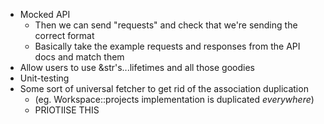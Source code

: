 - Mocked API
  - Then we can send "requests" and check that we're sending the correct format
  - Basically take the example requests and responses from the API docs and match them
- Allow users to use &str's...lifetimes and all those goodies
- Unit-testing
- Some sort of universal fetcher to get rid of the association duplication
  - (eg. Workspace::projects implementation is duplicated _everywhere_)
  - PRIOTIISE THIS
